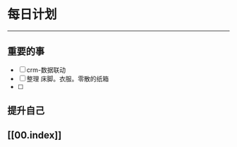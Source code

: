 
# 每日计划
---
## 重要的事

- [ ]  crm-数据联动
- [ ]  整理
      床脚。衣服。零散的纸箱
- [ ]  



## 提升自己

  



## [[00.index]]










